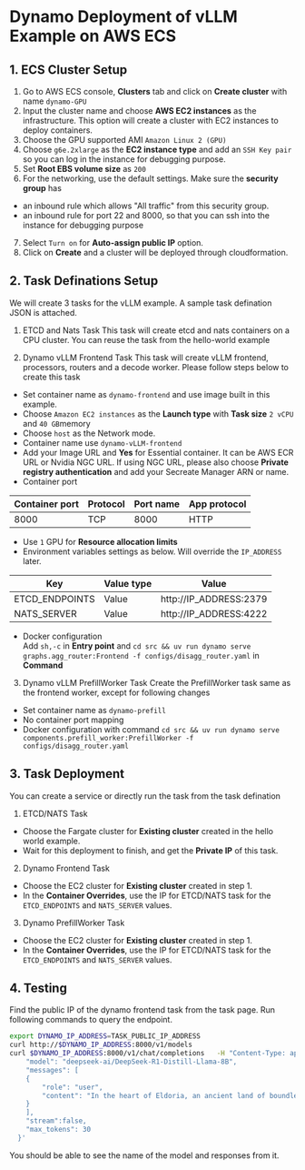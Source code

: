 # Dynamo Deployment of vLLM Example on AWS ECS
## 1. ECS Cluster Setup 
1. Go to AWS ECS console, **Clusters** tab and click on **Create cluster** with name `dynamo-GPU`
2. Input the cluster name and choose **AWS EC2 instances** as the infrastructure. This option will create a cluster with EC2 instances to deploy containers.
3. Choose the GPU supported AMI `Amazon Linux 2 (GPU)` 
4. Choose `g6e.2xlarge` as the **EC2 instance type** and add an `SSH Key pair` so you can log in the instance for debugging purpose.
5. Set **Root EBS volume size** as `200`
6. For the networking, use the default settings. Make sure the **security group** has 
- an inbound rule which allows "All traffic" from this security group. 
- an inbound rule for port 22 and 8000, so that you can ssh into the instance for debugging purpose
7. Select `Turn on` for **Auto-assign public IP** option.
8. Click on **Create** and a cluster will be deployed through cloudformation.
## 2. Task Definations Setup
We will create 3 tasks for the vLLM example. A sample task defination JSON is attached.
1. ETCD and Nats Task
This task will create etcd and nats containers on a CPU cluster. You can reuse the task from the hello-world example

2. Dynamo vLLM Frontend Task
This task will create vLLM frontend, processors, routers and a decode worker.
Please follow steps below to create this task
- Set container name as `dynamo-frontend` and use image built in this example.
- Choose `Amazon EC2 instances` as the **Launch type** with **Task size** `2 vCPU` and `40 GB`memory
- Choose `host` as the Network mode. 
- Container name use `dynamo-vLLM-frontend`
- Add your Image URL and **Yes** for Essential container. It can be AWS ECR URL or Nvidia NGC URL. If using NGC URL, please also choose **Private registry authentication** and add your Secreate Manager ARN or name. 
- Container port  

|Container port|Protocol|Port name| App protocol|
|-|-|-|-|
|8000|TCP|8000|HTTP|
- Use `1` GPU for **Resource allocation limits**
- Environment variables settings as below. Will override the `IP_ADDRESS` later.

|Key|Value type|Value|
|-|-|-|
|ETCD_ENDPOINTS|Value|http://IP_ADDRESS:2379|
|NATS_SERVER|Value|http://IP_ADDRESS:4222|
- Docker configuration  
Add `sh,-c` in **Entry point** and `cd src && uv run dynamo serve graphs.agg_router:Frontend -f configs/disagg_router.yaml` in **Command**

3. Dynamo vLLM PrefillWorker Task
Create the PrefillWorker task same as the frontend worker, except for following changes
- Set container name as `dynamo-prefill`
- No container port mapping
- Docker configuration with command `cd src && uv run dynamo serve components.prefill_worker:PrefillWorker -f configs/disagg_router.yaml`

## 3. Task Deployment
You can create a service or directly run the task from the task defination
1. ETCD/NATS Task
- Choose the Fargate cluster for **Existing cluster** created in the hello world example.
- Wait for this deployment to finish, and get the **Private IP** of this task. 
2. Dynamo Frontend Task
- Choose the EC2 cluster for **Existing cluster** created in step 1.
- In the **Container Overrides**, use the IP for ETCD/NATS task for the `ETCD_ENDPOINTS` and `NATS_SERVER` values.
3. Dynamo PrefillWorker Task
- Choose the EC2 cluster for **Existing cluster** created in step 1.
- In the **Container Overrides**, use the IP for ETCD/NATS task for the `ETCD_ENDPOINTS` and `NATS_SERVER` values.

## 4. Testing
Find the public IP of the dynamo frontend task from the task page. Run following commands to query the endpoint.
```sh
export DYNAMO_IP_ADDRESS=TASK_PUBLIC_IP_ADDRESS
curl http://$DYNAMO_IP_ADDRESS:8000/v1/models
curl $DYNAMO_IP_ADDRESS:8000/v1/chat/completions   -H "Content-Type: application/json"   -d '{
    "model": "deepseek-ai/DeepSeek-R1-Distill-Llama-8B",
    "messages": [
    {
        "role": "user",
        "content": "In the heart of Eldoria, an ancient land of boundless magic and mysterious creatures, lies the long-forgotten city of Aeloria. Once a beacon of knowledge and power, Aeloria was buried beneath the shifting sands of time, lost to the world for centuries. You are an intrepid explorer, known for your unparalleled curiosity and courage, who has stumbled upon an ancient map hinting at ests that Aeloria holds a secret so profound that it has the potential to reshape the very fabric of reality. Your journey will take you through treacherous deserts, enchanted forests, and across perilous mountain ranges. Your Task: Character Background: Develop a detailed background for your character. Describe their motivations for seeking out Aeloria, their skills and weaknesses, and any personal connections to the ancient city or its legends. Are they driven by a quest for knowledge, a search for lost familt clue is hidden."
    }
    ],
    "stream":false,
    "max_tokens": 30
  }'
```
You should be able to see the name of the model and responses from it.